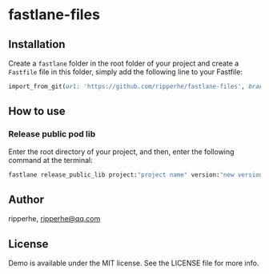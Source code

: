 # fastlane-files

## Installation

Create a `fastlane` folder in the root folder of your project and create a `Fastfile` file in this folder, simply add the following line to your Fastfile:

```ruby
import_from_git(url: 'https://github.com/ripperhe/fastlane-files', branch: 'master')
```

## How to use

### Release public pod lib

Enter the root directory of your project, and then, enter the following command at the terminal:

```bash
fastlane release_public_lib project:"project name" version:"new version"
```


## Author

ripperhe, ripperhe@qq.com

## License

Demo is available under the MIT license. See the LICENSE file for more info.
